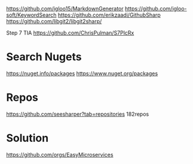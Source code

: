﻿https://github.com/igloo15/MarkdownGenerator
https://github.com/igloo-soft/KeywordSearch
https://github.com/erikzaadi/GithubSharp
https://github.com/libgit2/libgit2sharp/

Step 7 TIA
https://github.com/ChrisPulman/S7PlcRx


# Search Nugets
https://nuget.info/packages
https://www.nuget.org/packages



# Repos
https://github.com/seesharper?tab=repositories  182repos



# Solution
https://github.com/orgs/EasyMicroservices